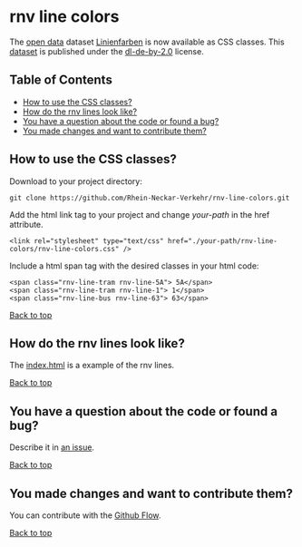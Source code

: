 # rnv line colors

The [open data](https://opendata.rnv-online.de/) dataset [Linienfarben](https://opendata.rnv-online.de/datensaetze/linienfarben) is now available as CSS classes. This [dataset](https://opendata.rnv-online.de/datensaetze/linienfarben) is published under the [dl-de-by-2.0](https://www.govdata.de/dl-de/by-2-0) license.

## Table of Contents

- [How to use the CSS classes?](#how-to-use-the-css-classes)
- [How do the rnv lines look like?](#how-do-the-rnv-lines-look-like)
- [You have a question about the code or found a bug?](#you-have-a-question-about-the-code-or-found-a-bug)
- [You made changes and want to contribute them?](#you-made-changes-and-want-to-contribute-them)

## How to use the CSS classes?

Download to your project directory:
```
git clone https://github.com/Rhein-Neckar-Verkehr/rnv-line-colors.git
```

Add the html link tag to your project and change *your-path* in the href attribute.
```
<link rel="stylesheet" type="text/css" href="./your-path/rnv-line-colors/rnv-line-colors.css" />
```

Include a html span tag with the desired classes in your html code:
```
<span class="rnv-line-tram rnv-line-5A"> 5A</span>
<span class="rnv-line-tram rnv-line-1"> 1</span>
<span class="rnv-line-bus rnv-line-63"> 63</span>
```
[Back to top](#table-of-contents)
## How do the rnv lines look like?
The [index.html](https://rhein-neckar-verkehr.github.io/rnv-line-colors/index.html) is a example of the rnv lines.

[Back to top](#table-of-contents)
## You have a question about the code or found a bug?

Describe it in [an issue](https://github.com/Rhein-Neckar-Verkehr/rnv-line-colors/issues/new).

[Back to top](#table-of-contents)
## You made changes and want to contribute them?

You can contribute with the [Github Flow](https://guides.github.com/introduction/flow/).

[Back to top](#table-of-contents)
